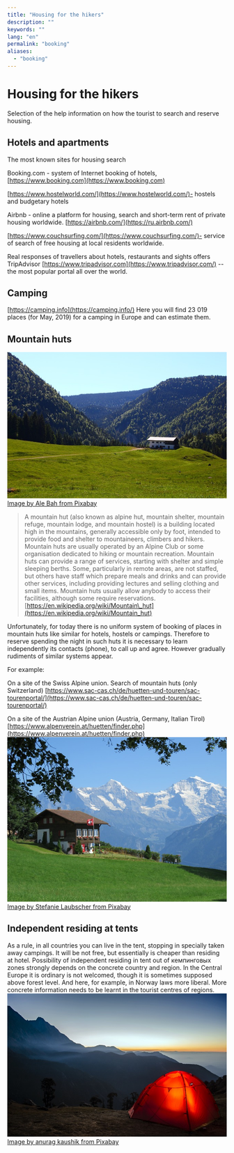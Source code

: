 ```yaml
---
title: "Housing for the hikers"
description: ""
keywords: ""
lang: "en"
permalink: "booking"
aliases:
  - "booking"
---
```



# Housing for the hikers

Selection of the help information on how the tourist to search and reserve housing.

## Hotels and apartments

The most known sites for housing search

Booking.com - system of Internet booking of hotels, [https://www.booking.com](https://www.booking.com)

[https://www.hostelworld.com/](https://www.hostelworld.com/)- hostels and budgetary hotels

Airbnb - online a platform for housing, search and short-term rent of private housing worldwide. [https://airbnb.com/](https://ru.airbnb.com/)

[https://www.couchsurfing.com/](https://www.couchsurfing.com/)- service of search of free housing at local residents worldwide.

Real responses of travellers about hotels, restaurants and sights offers TripAdvisor [https://www.tripadvisor.com](https://www.tripadvisor.com/) -- the most popular portal all over the world.

## Camping

[https://camping.info](https://camping.info/) Here you will find 23 019 places (for May, 2019) for a camping in Europe and can estimate them.

## Mountain huts

[![](../images/pixabay/alm-2721842_640.jpg)](../images/pixabay/alm-2721842_1280.jpg) [Image by Ale Bah from Pixabay](https://pixabay.com/photos/alm-mountain-alpine-austria-hut-2721842/)

> A mountain hut (also known as alpine hut, mountain shelter, mountain refuge, mountain lodge, and mountain hostel) is a building located high in the mountains, generally accessible only by foot, intended to provide food and shelter to mountaineers, climbers and hikers. Mountain huts are usually operated by an Alpine Club or some organisation dedicated to hiking or mountain recreation. Mountain huts can provide a range of services, starting with shelter and simple sleeping berths. Some, particularly in remote areas, are not staffed, but others have staff which prepare meals and drinks and can provide other services, including providing lectures and selling clothing and small items. Mountain huts usually allow anybody to access their facilities, although some require reservations.
> [https://en.wikipedia.org/wiki/Mountain\_hut](https://en.wikipedia.org/wiki/Mountain_hut)

Unfortunately, for today there is no uniform system of booking of places in mountain huts like similar for hotels, hostels or campings. Therefore to reserve spending the night in such huts it is necessary to learn independently its contacts (phone), to call up and agree. However gradually rudiments of similar systems appear.

For example:

On a site of the Swiss Alpine union. Search of mountain huts (only Switzerland) [https://www.sac-cas.ch/de/huetten-und-touren/sac-tourenportal/](https://www.sac-cas.ch/de/huetten-und-touren/sac-tourenportal/)

On a site of the Austrian Alpine union (Austria, Germany, Italian Tirol) [https://www.alpenverein.at/huetten/finder.php](https://www.alpenverein.at/huetten/finder.php)  
[![](../images/pixabay/alpine-1024932_640.jpg)](../images/pixabay/alpine-1024932_1280.jpg) [Image by Stefanie Laubscher from Pixabay](https://pixabay.com/photos/alpine-mountains-panorama-1024932/)

## Independent residing at tents

As a rule, in all countries you can live in the tent, stopping in specially taken away campings. It will be not free, but essentially is cheaper than residing at hotel. Possibility of independent residing in tent out of кемпинговых zones strongly depends on the concrete country and region. In the Central Europe it is ordinary is not welcomed, though it is sometimes supposed above forest level. And here, for example, in Norway laws more liberal. More concrete information needs to be learnt in the tourist centres of regions.  
[![](../images/pixabay/camping-2581242_640.jpg)](../images/pixabay/camping-2581242_1280.jpg) [Image by anurag kaushik from Pixabay](https://pixabay.com/photos/camping-travel-sunrise-adventure-2581242/)
